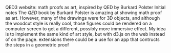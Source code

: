 QED3 website: math proofs as art, inspired by QED by Burkard Polster
	Initial notes
		The _QED_ book by Burkard Polster is amazing at showing math proof
		as art. However, many of the drawings were for 3D objects, and although
		the woodcut style is really cool, those figures could be rendered on a
		computer screen to get a different, possibly more immersive effect. My
		idea is to implement the same kind of art style, but with d3.js on the
		web instead of on the page.
	extensions
		there could be a use for an app that contructs the steps in a geometric proof
